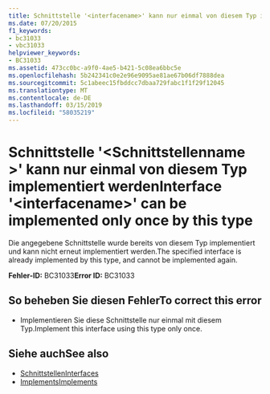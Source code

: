 ```yaml
---
title: Schnittstelle '<interfacename>' kann nur einmal von diesem Typ implementiert werden
ms.date: 07/20/2015
f1_keywords:
- bc31033
- vbc31033
helpviewer_keywords:
- BC31033
ms.assetid: 473cc0bc-a9f0-4ae5-b421-5c08ea6bbc5e
ms.openlocfilehash: 5b242341c0e2e96e9095ae81ae67b06df7888dea
ms.sourcegitcommit: 5c1abeec15fbddcc7dbaa729fabc1f1f29f12045
ms.translationtype: MT
ms.contentlocale: de-DE
ms.lasthandoff: 03/15/2019
ms.locfileid: "58035219"
---
```

# <a name="interface-interfacename-can-be-implemented-only-once-by-this-type"></a><span data-ttu-id="5bd93-102">Schnittstelle '\<Schnittstellenname >' kann nur einmal von diesem Typ implementiert werden</span><span class="sxs-lookup"><span data-stu-id="5bd93-102">Interface '\<interfacename>' can be implemented only once by this type</span></span>
<span data-ttu-id="5bd93-103">Die angegebene Schnittstelle wurde bereits von diesem Typ implementiert und kann nicht erneut implementiert werden.</span><span class="sxs-lookup"><span data-stu-id="5bd93-103">The specified interface is already implemented by this type, and cannot be implemented again.</span></span>  
  
 <span data-ttu-id="5bd93-104">**Fehler-ID:** BC31033</span><span class="sxs-lookup"><span data-stu-id="5bd93-104">**Error ID:** BC31033</span></span>  
  
## <a name="to-correct-this-error"></a><span data-ttu-id="5bd93-105">So beheben Sie diesen Fehler</span><span class="sxs-lookup"><span data-stu-id="5bd93-105">To correct this error</span></span>  
  
-   <span data-ttu-id="5bd93-106">Implementieren Sie diese Schnittstelle nur einmal mit diesem Typ.</span><span class="sxs-lookup"><span data-stu-id="5bd93-106">Implement this interface using this type only once.</span></span>  
  
## <a name="see-also"></a><span data-ttu-id="5bd93-107">Siehe auch</span><span class="sxs-lookup"><span data-stu-id="5bd93-107">See also</span></span>

- [<span data-ttu-id="5bd93-108">Schnittstellen</span><span class="sxs-lookup"><span data-stu-id="5bd93-108">Interfaces</span></span>](../../visual-basic/programming-guide/language-features/interfaces/index.md)
- [<span data-ttu-id="5bd93-109">Implements</span><span class="sxs-lookup"><span data-stu-id="5bd93-109">Implements</span></span>](../../visual-basic/language-reference/statements/implements-clause.md)

